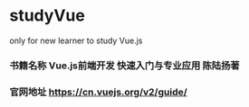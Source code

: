 # studyVue
only for new learner to study Vue.js
### 书籍名称 Vue.js前端开发	快速入门与专业应用  陈陆扬著
###  官网地址 https://cn.vuejs.org/v2/guide/
